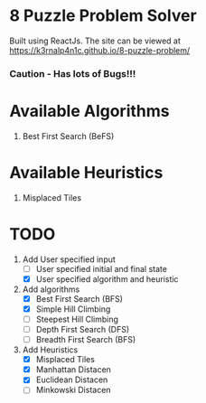 # 8 Puzzle Problem Solver

Built using ReactJs.
The site can be viewed at https://k3rnalp4n1c.github.io/8-puzzle-problem/

### Caution - Has lots of Bugs!!!

# Available Algorithms

1. Best First Search (BeFS)

# Available Heuristics

1. Misplaced Tiles

# TODO

1. Add User specified input
    - [ ] User specified initial and final state
    - [x] User specified algorithm and heuristic
2. Add algorithms
    - [x] Best First Search (BFS) 
    - [x] Simple Hill Climbing
    - [ ] Steepest Hill Climbing
    - [ ] Depth First Search (DFS)
    - [ ] Breadth First Search (BFS)
3. Add Heuristics
    - [x] Misplaced Tiles
    - [x] Manhattan Distacen
    - [x] Euclidean Distacen
    - [ ] Minkowski Distacen
